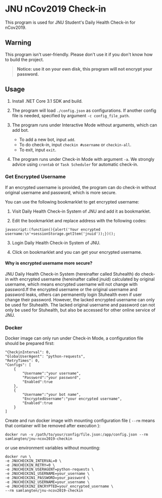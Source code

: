 # JNU nCov2019 Check-in

This program is used for JNU Student's Daily Health Check-in for nCov2019.

## Warning

This program isn't user-friendly. Please don't use it if you don't know how to build the project.

> **Notice: use it on your own disk, this program will not encrypt your password.**

## Usage

1. Install .NET Core 3.1 SDK and build.

2. The program will load ```./config.json``` as configurations. If another config file is needed, specified by argument ```-c config_file_path```.

3. The program runs under Interactive Mode without arguments, which can add bot.

    * To add a new bot, input ```add```.
    * To do check-in, input ```checkin #username``` or ```checkin-all```.
    * To exit, input ```exit```.

4. The program runs under Check-in Mode with argument ```-a```. We strongly advice using ```crontab``` or ```Task Scheduler``` for automatic check-in.

### Get Encrypted Username

If an encrypted username is provided, the program can do check-in without original username and password, which is more secure.

You can use the following bookmarklet to get encrypted username:

1. Visit Daily Health Check-in System of JNU and add it as bookmarklet.

2. Edit the bookmarklet and replace address with the following codes:

```
javascript:(function(){alert('Your encrypted username:\n'+sessionStorage.getItem('jnuid'));})();
```

3. Login Daily Health Check-in System of JNU.

4. Click on bookmarklet and you can get your encrypted username.

#### Why is encrypted username more secure?
JNU Daily Health Check-in System (hereinafter called Stuhealth) do check-in with encrypted username (hereinafter called jnuid)  calculated by original username, which means encrypted username will not change with password.If the encrypted username or the original username and password leaks, others can permanently login Stuhealth even if user change their password. However, the lacked encrypted username can only be used for Stuhealth. The lacked original username and password can not only be used for Stuhealth, but also be accessed for other online service of JNU.


### Docker

Docker image can only run under Check-in Mode, a configuration file should be prepared first:

```
"CheckinInterval": 0,
"GlobalUserAgent": "python-requests",
"RetryTimes": 0,
"Configs": [
    {
        "Username":"your username",
        "Password":"your password",
        "Enabled":true
    },
    {
        "Username":"your bot name",
        "EncryptedUsername":"your encrypted username",
        "Enabled":true
    }
]
```

Create and run docker image with mounting configuration file ( ```--rm``` means that container will be removed after execution ):

```
docker run -v /path/to/your/config/file.json:/app/config.json --rm samlangten/jnu-ncov2019-checkin
```

or use environment variables without mounting:

```
docker run \
-e JNUCHECKIN_INTERVAL=0 \
-e JNUCHECKIN_RETRY=0 \
-e JNUCHECKIN_USERAGENT=python-requests \
-e JNUCHECKIN1_USERNAME=your_username \
-e JNUCHECKIN1_PASSWORD=your_password \
-e JNUCHECKIN2_USERNAME=your_username \
-e JNUCHECKIN2_ENCRYPTED=your_encrypted_username \
--rm samlangten/jnu-ncov2019-checkin
```
